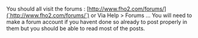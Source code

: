 You should all visit the forums : [http://www.fho2.com/forums/](`http://www.fho2.com/forums/`) or Via Help > Forums ... You will need to make a forum account if you havent done so already to post properly in them but you should be able to read most of the posts.
